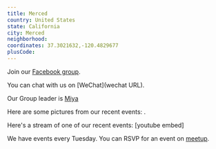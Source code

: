 ```yaml
---
title: Merced
country: United States
state: California
city: Merced
neighborhood: 
coordinates: 37.3021632,-120.4829677
plusCode:
---
```

Join our [Facebook group](https://www.facebook.com/groups/free.code.camp.merced.ca/).

You can chat with us on [WeChat](wechat URL).

Our Group leader is [Miya](freecodecamp.org/miya)

Here are some pictures from our recent events:
![]().

Here's a stream of one of our recent events:
[youtube embed]

We have events every Tuesday. You can RSVP for an event on [meetup](meetupurl).
